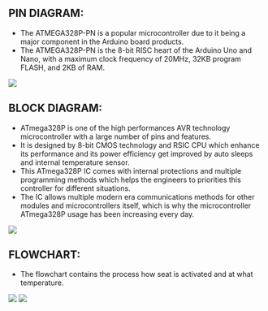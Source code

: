 ## PIN DIAGRAM:

 * The ATMEGA328P-PN is a popular microcontroller due to it being a major component in the Arduino board products.
 * The ATMEGA328P-PN is the 8-bit RISC heart of the Arduino Uno and Nano, with a maximum clock frequency of 20MHz, 32KB program FLASH, and 2KB of RAM.
<img src="https://components101.com/sites/default/files/component_pin/ATMega328P-Pinout.png"/>

## BLOCK DIAGRAM:

 * ATmega328P is one of the high performances AVR technology microcontroller with a large number of pins and features. 
 * It is designed by 8-bit CMOS technology and RSIC CPU which enhance its performance and its power efficiency get improved by auto sleeps and internal temperature sensor. 
 * This ATmega328P IC comes with internal protections and multiple programming methods which helps the engineers to priorities this controller for different situations. 
 * The IC allows multiple modern era communications methods for other modules and microcontrollers itself, which is why the microcontroller ATmega328P usage
   has been increasing every day.
<img src="https://microcontrollerslab.com/wp-content/uploads/2019/12/ATMEGA328P-Block-Diagram.jpg"/>

## FLOWCHART:

 * The flowchart contains the process how seat is activated and at what temperature.
<img src="https://online.visual-paradigm.com/repository/images/67333b55-2a0f-43af-bb01-5e12f4200da1.png"/>
<img src="https://user-images.githubusercontent.com/89719399/135436238-540f6f36-f945-4cde-9c89-18986ee0e8fa.png"/>
